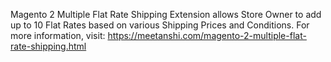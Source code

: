 Magento 2 Multiple Flat Rate Shipping Extension allows Store Owner to add up to 10 Flat Rates based on various Shipping Prices and Conditions. For more information, visit: https://meetanshi.com/magento-2-multiple-flat-rate-shipping.html
